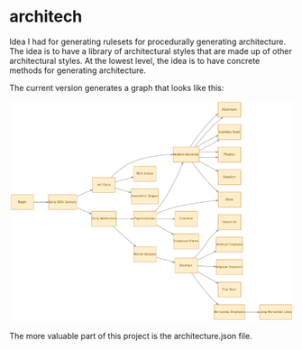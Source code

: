 architech
=========

Idea I had for generating rulesets for procedurally generating architecture. The idea is to have a library of architectural styles that are made up of other architectural styles. At the lowest level, the idea is to have concrete methods for generating architecture.

The current version generates a graph that looks like this:

![architech output](docs/assets/doc-1.png)

The more valuable part of this project is the architecture.json file.

